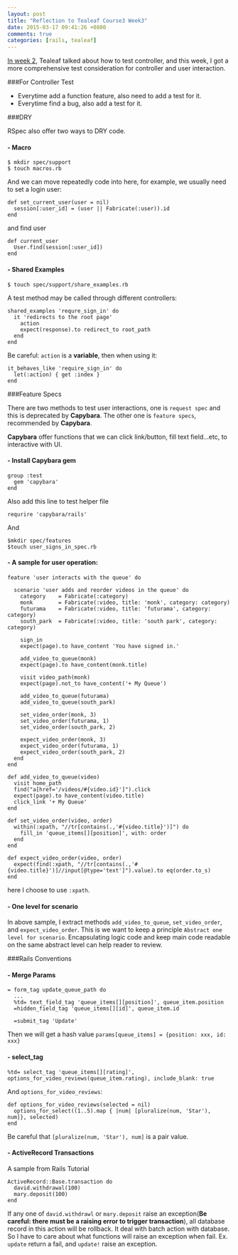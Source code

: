 ```yaml
---
layout: post
title: "Reflection to Tealeaf Course3 Week3"
date: 2015-03-17 09:41:26 +0800
comments: true
categories: [rails, tealeaf]
---
```


[In week 2](http://www.tomohung.com/blog/2015/03/11/reflection-to-tealeaf-course3-week2/), Tealeaf talked about how to test controller, and this week, I got a more comprehensive test consideration for controller and user interaction.

###For Controller Test

- Everytime add a function feature, also need to add a test for it.
- Everytime find a bug, also add a test for it.

###DRY

RSpec also offer two ways to DRY code.

#### - Macro

```
$ mkdir spec/support
$ touch macros.rb
```

And we can move repeatedly code into here, for example, we usually need to set a login user:

```
def set_current_user(user = nil)
  session[:user_id] = (user || Fabricate(:user)).id
end
```

and find user

```
def current_user
  User.find(session[:user_id])
end
```

#### - Shared Examples

```
$ touch spec/support/share_examples.rb
```

A test method may be called through different controllers:

```
shared_examples 'requre_sign_in' do
  it 'redirects to the root page'
    action
    expect(response).to redirect_to root_path
  end
end
```

Be careful: `action` is a **variable**, then when using it:

```
it_behaves_like 'require_sign_in' do
  let(:action) { get :index }
end
```

###Feature Specs

There are two methods to test user interactions, one is `request spec` and this is deprecated by **Capybara**. The other one is `feature specs`, recommended by **Capybara**.

**Capybara** offer functions that we can click link/button, fill text field...etc, to interactive with UI.

#### - Install Capybara gem

```
group :test
  gem 'capybara'
end
```

Also add this line to test helper file

```
requrire 'capybara/rails'
```

And

```
$mkdir spec/features
$touch user_signs_in_spec.rb
```

#### - A sample for user operation:

```
feature 'user interacts with the queue' do 

  scenario 'user adds and reorder videos in the queue' do
    category    = Fabricate(:category)
    monk        = Fabricate(:video, title: 'monk', category: category)
    futurama    = Fabricate(:video, title: 'futurama', category: category)
    south_park  = Fabricate(:video, title: 'south park', category: category)

    sign_in
    expect(page).to have_content 'You have signed in.'

    add_video_to_queue(monk)
    expect(page).to have_content(monk.title)

    visit video_path(monk)
    expect(page).not_to have_content('+ My Queue')

    add_video_to_queue(futurama)
    add_video_to_queue(south_park)

    set_video_order(monk, 3)
    set_video_order(futurama, 1)
    set_video_order(south_park, 2)

    expect_video_order(monk, 3)
    expect_video_order(futurama, 1)
    expect_video_order(south_park, 2)
  end
end

def add_video_to_queue(video)
  visit home_path
  find("a[href='/videos/#{video.id}']").click
  expect(page).to have_content(video.title)
  click_link '+ My Queue'
end

def set_video_order(video, order)
  within(:xpath, "//tr[contains(.,'#{video.title}')]") do
    fill_in 'queue_items[][position]', with: order
  end
end

def expect_video_order(video, order)
  expect(find(:xpath, "//tr[contains(.,'#{video.title}')]//input[@type='text']").value).to eq(order.to_s)
end

```

here I choose to use `:xpath`.

#### - One level for scenario

In above sample, I extract methods `add_video_to_queue`, `set_video_order`, and `expect_video_order`. This is we want to keep a principle `Abstract one level for scenario`. Encapsulating logic code and keep main code readable on the same abstract level can help reader to review.


###Rails Conventions

#### - Merge Params

```
= form_tag update_queue_path do
  ...
  %td= text_field_tag 'queue_items[][position]', queue_item.position
  =hidden_field_tag 'queue_items[][id]', queue_item.id

  =submit_tag 'Update'
```

Then we will get a hash value `params[queue_items] = {position: xxx, id: xxx}`


#### - select_tag

```
%td= select_tag 'queue_items[][rating]', options_for_video_reviews(queue_item.rating), include_blank: true
```

And `options_for_video_reviews`:

```
def options_for_video_reviews(selected = nil)
  options_for_select((1..5).map { |num| [pluralize(num, 'Star'), num]}, selected)
end
```

Be careful that `[pluralize(num, 'Star'), num]` is a pair value.


#### - ActiveRecord Transactions

A sample from Rails Tutorial

```
ActiveRecord::Base.transaction do
  david.withdrawal(100)
  mary.deposit(100)
end
```

If any one of `david.withdrawl` or `mary.deposit` raise an exception(**Be careful: there must be a raising error to trigger transaction**), all database record in this action will be rollback. It deal with batch action with database. So I have to care about what functions will raise an exception when fail. Ex. `update` return a fail, and `update!` raise an exception.